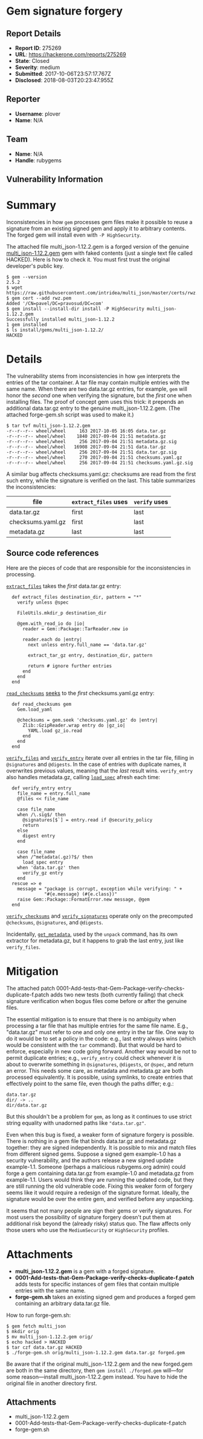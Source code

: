 # Gem signature forgery

## Report Details
- **Report ID**: 275269
- **URL**: https://hackerone.com/reports/275269
- **State**: Closed
- **Severity**: medium
- **Submitted**: 2017-10-06T23:57:17.767Z
- **Disclosed**: 2018-08-03T20:23:47.955Z

## Reporter
- **Username**: plover
- **Name**: N/A

## Team
- **Name**: N/A
- **Handle**: rubygems

## Vulnerability Information
# Summary

Inconsistencies in how `gem` processes gem files make it possible to reuse a signature from an existing signed gem and apply it to arbitrary contents. The forged gem will install even with `-P HighSecurity`.

The attached file multi_json-1.12.2.gem is a forged version of the genuine [multi_json-1.12.2.gem](https://rubygems.org/gems/multi_json/versions/1.12.2) gem with faked contents (just a single text file called HACKED). Here is how to check it. You must first trust the original developer's public key.
```
$ gem --version
2.5.2
$ wget https://raw.githubusercontent.com/intridea/multi_json/master/certs/rwz.pem
$ gem cert --add rwz.pem
Added '/CN=pavel/DC=pravosud/DC=com'
$ gem install --install-dir install -P HighSecurity multi_json-1.12.2.gem
Successfully installed multi_json-1.12.2
1 gem installed
$ ls install/gems/multi_json-1.12.2/
HACKED
```


# Details

The vulnerability stems from inconsistencies in how `gem` interprets the entries of the tar container. A tar file may contain multiple entries with the same name. When there are two data.tar.gz entries, for example, `gem` will honor the *second* one when verifying the signature, but the *first* one when installing files. The proof of concept gem uses this trick: it prepends an additional data.tar.gz entry to the genuine multi_json-1.12.2.gem. (The attached forge-gem.sh script was used to make it.)
```
$ tar tvf multi_json-1.12.2.gem
-r--r--r-- wheel/wheel     163 2017-10-05 16:05 data.tar.gz
-r--r--r-- wheel/wheel    1840 2017-09-04 21:51 metadata.gz
-r--r--r-- wheel/wheel     256 2017-09-04 21:51 metadata.gz.sig
-r--r--r-- wheel/wheel   16908 2017-09-04 21:51 data.tar.gz
-r--r--r-- wheel/wheel     256 2017-09-04 21:51 data.tar.gz.sig
-r--r--r-- wheel/wheel     270 2017-09-04 21:51 checksums.yaml.gz
-r--r--r-- wheel/wheel     256 2017-09-04 21:51 checksums.yaml.gz.sig
```

A similar bug affects checksums.yaml.gz: checksums are read from the first such entry, while the signature is verified on the last. This table summarizes the inconsistencies:

| file              | `extract_files` uses | `verify` uses |
|-------------------|----------------------|---------------|
| data.tar.gz       | first                | last          |
| checksums.yaml.gz | first                | last          |
| metadata.gz       | last                 | last          |


## Source code references

Here are the pieces of code that are responsible for the inconsistencies in processing.

[`extract_files`](https://github.com/rubygems/rubygems/blob/v2.6.13/lib/rubygems/package.rb#L334-L350) takes the *first* data.tar.gz entry:
```
  def extract_files destination_dir, pattern = "*"
    verify unless @spec

    FileUtils.mkdir_p destination_dir

    @gem.with_read_io do |io|
      reader = Gem::Package::TarReader.new io

      reader.each do |entry|
        next unless entry.full_name == 'data.tar.gz'

        extract_tar_gz entry, destination_dir, pattern

        return # ignore further entries
      end
    end
  end
```

[`read_checksums`](https://github.com/rubygems/rubygems/blob/v2.6.13/lib/rubygems/package.rb#L466-L474) [seeks](https://github.com/rubygems/rubygems/blob/v2.6.13/lib/rubygems/package/tar_reader.rb#L109-L119) to the *first* checksums.yaml.gz entry:
```
  def read_checksums gem
    Gem.load_yaml

    @checksums = gem.seek 'checksums.yaml.gz' do |entry|
      Zlib::GzipReader.wrap entry do |gz_io|
        YAML.load gz_io.read
      end
    end
  end
```

[`verify_files`](https://github.com/rubygems/rubygems/blob/v2.6.13/lib/rubygems/package.rb#L593-L606) and [`verify_entry`](https://github.com/rubygems/rubygems/blob/v2.6.13/lib/rubygems/package.rb#L566-L588) iterate over all entries in the tar file, filling in `@signatures` and `@digests`. In the case of entries with duplicate names, it overwrites previous values, meaning that the *last* result wins. `verify_entry` also handles metadata.gz, calling [`load_spec`](https://github.com/rubygems/rubygems/blob/v2.6.13/lib/rubygems/package.rb#L436-L450) afresh each time:
```
  def verify_entry entry
    file_name = entry.full_name
    @files << file_name

    case file_name
    when /\.sig$/ then
      @signatures[$`] = entry.read if @security_policy
      return
    else
      digest entry
    end

    case file_name
    when /^metadata(.gz)?$/ then
      load_spec entry
    when 'data.tar.gz' then
      verify_gz entry
    end
  rescue => e
    message = "package is corrupt, exception while verifying: " +
              "#{e.message} (#{e.class})"
    raise Gem::Package::FormatError.new message, @gem
  end
```
[`verify_checksums`](https://github.com/rubygems/rubygems/blob/v2.6.13/lib/rubygems/package.rb#L548-L561) and [`verify_signatures`](https://github.com/rubygems/rubygems/blob/v2.6.13/lib/rubygems/security/policy.rb#L283-L291) operate only on the precomputed `@checksums`, `@signatures`, and `@digests`.

Incidentally, [`get_metadata`](https://github.com/rubygems/rubygems/blob/v2.6.13/lib/rubygems/commands/unpack_command.rb#L161-L177), used by the `unpack` command, has its own extractor for metadata.gz, but it happens to grab the last entry, just like `verify_files`.


# Mitigation

The attached patch 0001-Add-tests-that-Gem-Package-verify-checks-duplicate-f.patch adds two new tests (both currently failing) that check signature verification when bogus files come before or after the genuine files.

The essential mitigation is to ensure that there is no ambiguity when processing a tar file that has multiple entries for the same file name. E.g., "data.tar.gz" must refer to one and only one entry in the tar file. One way to do it would be to set a policy in the code: e.g., last entry always wins (which would be consistent with the `tar` command). But that would be hard to enforce, especially in new code going forward. Another way would be not to permit duplicate entries; e.g., `verify_entry` could check whenever it is about to overwrite something in `@signatures`, `@digests`, or `@spec`, and return an error. This needs some care, as metadata and metadata.gz are both processed equivalently. It is possible, using symlinks, to create entries that effectively point to the same file, even though the paths differ; e.g.:
```
data.tar.gz
dir/ -> ..
dir/data.tar.gz
```
But this shouldn't be a problem for `gem`, as long as it continues to use strict string equality with unadorned paths like `"data.tar.gz"`.

Even when this bug is fixed, a weaker form of signature forgery is possible. There is nothing in a gem file that binds data.tar.gz and metadata.gz together: they are signed independently. It is possible to mix and match files from different signed gems. Suppose a signed gem example-1.0 has a security vulnerability, and the authors release a new signed update example-1.1. Someone (perhaps a malicious rubygems.org admin) could forge a gem containing data.tar.gz from example-1.0 and metadata.gz from example-1.1. Users would think they are running the updated code, but they are still running the old vulnerable code. Fixing this weaker form of forgery seems like it would require a redesign of the signature format. Ideally, the signature would be over the entire gem, and verified before any unpacking.

It seems that not many people are sign their gems or verify signatures. For most users the possibility of signature forgery doesn't put them at additional risk beyond the (already risky) status quo. The flaw affects only those users who use the `MediumSecurity` or `HighSecurity` profiles.


# Attachments

- **multi_json-1.12.2.gem** is a gem with a forged signature.
- **0001-Add-tests-that-Gem-Package-verify-checks-duplicate-f.patch** adds tests for specific instances of gem files that contain multiple entries with the same name.
- **forge-gem.sh** takes an existing signed gem and produces a forged gem containing an arbitrary data.tar.gz file.

How to run forge-gem.sh:
```
$ gem fetch multi_json
$ mkdir orig
$ mv multi_json-1.12.2.gem orig/
$ echo hacked > HACKED
$ tar czf data.tar.gz HACKED
$ ./forge-gem.sh orig/multi_json-1.12.2.gem data.tar.gz forged.gem
```
Be aware that if the original multi_json-1.12.2.gem and the new forged.gem are both in the same directory, then `gem install ./forged.gem` will—for some reason—install multi_json-1.12.2.gem instead. You have to hide the original file in another directory first.


## Attachments
- multi_json-1.12.2.gem
- 0001-Add-tests-that-Gem-Package-verify-checks-duplicate-f.patch
- forge-gem.sh
